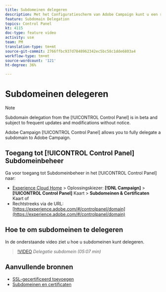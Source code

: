 ```yaml
---
title: Subdomeinen delegeren
description: Met het Configuratiescherm van Adobe Campaign kunt u een subdomein volledig delegeren naar Adobe Campaign. Volg de onderstaande stappen om dit te doen.
feature: Subdomain Delegation
topics: Control Panel
kt: 4115
doc-type: feature video
activity: use
team: PM
translation-type: tm+mt
source-git-commit: 2766ffbc937d7848962342ec5bc58c1dde6803a4
workflow-type: tm+mt
source-wordcount: '121'
ht-degree: 36%

---
```



# Subdomeinen delegeren

>[!NOTE]
>
>Subdomain delegation from the [!UICONTROL Control Panel] is in beta and subject to frequent updates and modifications without notice.

Adobe Campaign [!UICONTROL Control Panel] allows you to fully delegate a subdomain to Adobe Campaign.

## Toegang tot [!UICONTROL Control Panel] Subdomeinbeheer

Ga voor toegang tot Subdomeinbeheer in het [!UICONTROL Control Panel] naar:

* [Experience Cloud Home](https://experience.adobe.com/#/home) > Oplossingskiezer: **[!DNL Campaign]** > **[!UICONTROL Control Panel]** Kaart > **Subdomeinen &amp; Certificaten** Kaart of
* Rechtstreeks via de URL: [https://experience.adobe.com/#/controlpanel/domain](https://experience.adobe.com/#/controlpanel/domain)

## Hoe te om subdomeinen te delegeren

In de onderstaande video ziet u hoe u subdomeinen kunt delegeren.

>[!VIDEO](https://video.tv.adobe.com/v/31390?quality=12)
*Delegatie subdomein (05:07 min)*

## Aanvullende bronnen

* [SSL-gecertificeerd toevoegen](/help/acc/monitoring-campaign-classic/control-panel/adding-ssl-certificates.md)
* [Subdomeinen en certificaten](https://docs.adobe.com/content/help/nl-NL/control-panel/using/subdomains-and-certificates/renewing-subdomain-certificate.html)
